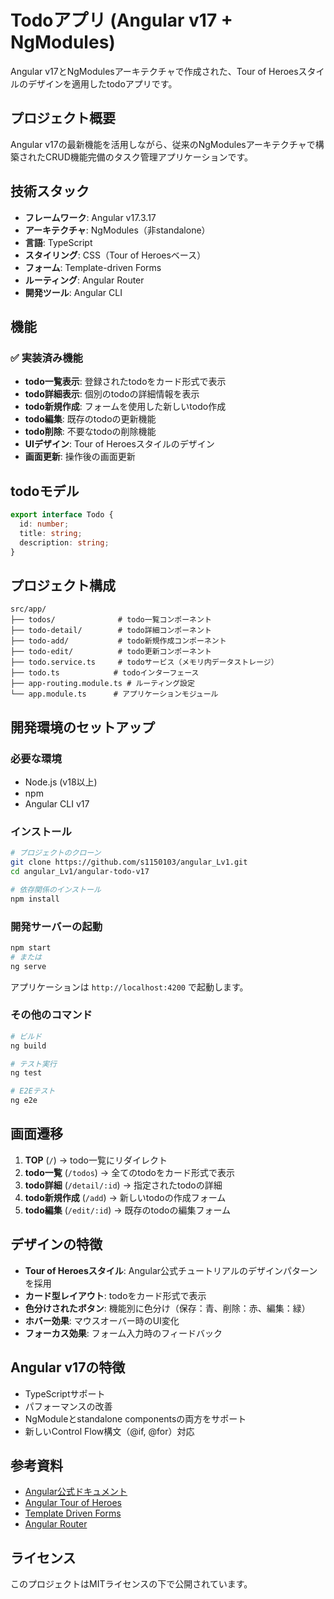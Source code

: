 # Todoアプリ (Angular v17 + NgModules)

Angular v17とNgModulesアーキテクチャで作成された、Tour of Heroesスタイルのデザインを適用したtodoアプリです。

## プロジェクト概要

Angular v17の最新機能を活用しながら、従来のNgModulesアーキテクチャで構築されたCRUD機能完備のタスク管理アプリケーションです。

## 技術スタック

- **フレームワーク**: Angular v17.3.17
- **アーキテクチャ**: NgModules（非standalone）
- **言語**: TypeScript
- **スタイリング**: CSS（Tour of Heroesベース）
- **フォーム**: Template-driven Forms
- **ルーティング**: Angular Router
- **開発ツール**: Angular CLI

## 機能

### ✅ 実装済み機能

- **todo一覧表示**: 登録されたtodoをカード形式で表示
- **todo詳細表示**: 個別のtodoの詳細情報を表示
- **todo新規作成**: フォームを使用した新しいtodo作成
- **todo編集**: 既存のtodoの更新機能
- **todo削除**: 不要なtodoの削除機能
- **UIデザイン**: Tour of Heroesスタイルのデザイン
- **画面更新**: 操作後の画面更新

## todoモデル

```typescript
export interface Todo {
  id: number;
  title: string;
  description: string;
}
```

## プロジェクト構成

```
src/app/
├── todos/              # todo一覧コンポーネント
├── todo-detail/        # todo詳細コンポーネント  
├── todo-add/           # todo新規作成コンポーネント
├── todo-edit/          # todo更新コンポーネント
├── todo.service.ts     # todoサービス（メモリ内データストレージ）
├── todo.ts            # todoインターフェース
├── app-routing.module.ts # ルーティング設定
└── app.module.ts      # アプリケーションモジュール
```

## 開発環境のセットアップ

### 必要な環境
- Node.js (v18以上)
- npm
- Angular CLI v17

### インストール

```bash
# プロジェクトのクローン
git clone https://github.com/s1150103/angular_Lv1.git
cd angular_Lv1/angular-todo-v17

# 依存関係のインストール
npm install
```

### 開発サーバーの起動

```bash
npm start
# または
ng serve
```

アプリケーションは `http://localhost:4200` で起動します。

### その他のコマンド

```bash
# ビルド
ng build

# テスト実行
ng test

# E2Eテスト
ng e2e
```

## 画面遷移

1. **TOP** (`/`) → todo一覧にリダイレクト
2. **todo一覧** (`/todos`) → 全てのtodoをカード形式で表示
3. **todo詳細** (`/detail/:id`) → 指定されたtodoの詳細
4. **todo新規作成** (`/add`) → 新しいtodoの作成フォーム
5. **todo編集** (`/edit/:id`) → 既存のtodoの編集フォーム

## デザインの特徴

- **Tour of Heroesスタイル**: Angular公式チュートリアルのデザインパターンを採用
- **カード型レイアウト**: todoをカード形式で表示
- **色分けされたボタン**: 機能別に色分け（保存：青、削除：赤、編集：緑）
- **ホバー効果**: マウスオーバー時のUI変化
- **フォーカス効果**: フォーム入力時のフィードバック

## Angular v17の特徴

- TypeScriptサポート
- パフォーマンスの改善
- NgModuleとstandalone componentsの両方をサポート
- 新しいControl Flow構文（@if, @for）対応

## 参考資料

- [Angular公式ドキュメント](https://angular.jp/)
- [Angular Tour of Heroes](https://angular.jp/tutorial)
- [Template Driven Forms](https://angular.jp/guide/forms)
- [Angular Router](https://angular.jp/guide/router)

## ライセンス

このプロジェクトはMITライセンスの下で公開されています。
